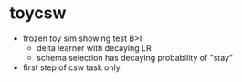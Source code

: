 # toycsw
- frozen toy sim showing test B>I
  - delta learner with decaying LR
  - schema selection has decaying probability of "stay"
- first step of csw task only